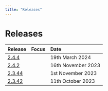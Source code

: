 ```yaml
---
title: "Releases"
---
```


# Releases

| Release        | Focus | Date               |
| :------------- | :---- | :----------------- |
| [2.4.4](releases/244)   |       | 19th March 2024 |
| [2.4.2](releases/242)   |       | 16th November 2023 |
| [2.3.44](releases/2344) |       | 1st November 2023  |
| [2.3.42](releases/2342) |       | 11th October 2023  |
